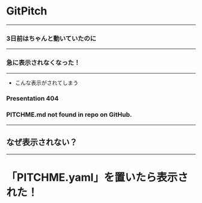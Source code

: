 # GitPitch
---
### 3日前はちゃんと動いていたのに
---
### 急に表示されなくなった！
---
- こんな表示がされてしまう
### Presentation 404
### PITCHME.md not found in repo on GitHub.
---
## なぜ表示されない？
---
# 「PITCHME.yaml」を置いたら表示された！
